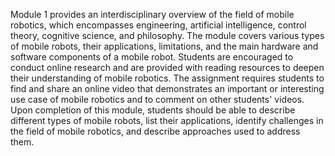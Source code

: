Module 1 provides an interdisciplinary overview of the field of mobile robotics, which encompasses engineering, artificial intelligence, control theory, cognitive science, and philosophy. The module covers various types of mobile robots, their applications, limitations, and the main hardware and software components of a mobile robot. Students are encouraged to conduct online research and are provided with reading resources to deepen their understanding of mobile robotics. The assignment requires students to find and share an online video that demonstrates an important or interesting use case of mobile robotics and to comment on other students' videos. Upon completion of this module, students should be able to describe different types of mobile robots, list their applications, identify challenges in the field of mobile robotics, and describe approaches used to address them.
